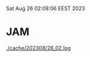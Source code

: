 Sat Aug 26 02:08:06 EEST 2023
# JAM
<a href='./cache/202308/26_02.log'>./cache/202308/26_02.log</a>
